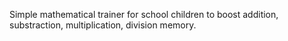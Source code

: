 Simple mathematical trainer for school children to boost addition, substraction, multiplication, division memory.
